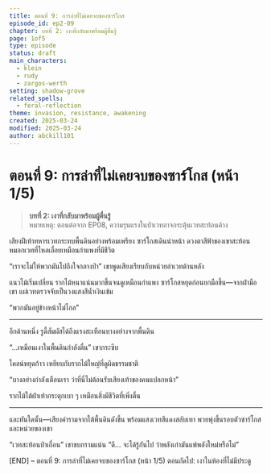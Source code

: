 ```yaml
---
title: ตอนที่ 9: การล่าที่ไม่เคยจบของซาร์โกส
episode_id: ep2-09
chapter: บทที่ 2: เงาที่กลับมาพร้อมผู้ตื่นรู้
page: 1of5
type: episode
status: draft
main_characters:
  - klein
  - rudy
  - zargos-werth
setting: shadow-grove
related_spells:
  - feral-reflection
theme: invasion, resistance, awakening
created: 2025-03-24
modified: 2025-03-24
author: abckill101
---
```


# ตอนที่ 9: การล่าที่ไม่เคยจบของซาร์โกส (หน้า 1/5)

> **บทที่ 2: เงาที่กลับมาพร้อมผู้ตื่นรู้**  
> หมายเหตุ: ตอนต่อจาก EP08, ความรุนแรงในป่าเวทอาจกระตุ้นเวทสะท้อนค้าง

เสียงฝีเท้าทหารเวทกระทบพื้นดินอย่างพร้อมเพรียง ซาร์โกสเดินนำหน้า ดวงตาสีฟ้าของเขาสะท้อนหมอกเวทที่ไหลเอื่อยเหมือนกำแพงที่มีชีวิต

“เราจะไม่ให้พวกมันไปถึงใจกลางป่า” เขาพูดเสียงเรียบกับหน่วยล่าเวทด้านหลัง

แนวไม้เริ่มเปลี่ยน รากไม้หนาแน่นมากขึ้นจนดูเหมือนกำแพง ซาร์โกสหยุดก่อนยกมือขึ้น—จากฝ่ามือเขา แผ่เวทตรวจจับเป็นวงแสงสีน้ำเงินเข้ม

“พวกมันอยู่ข้างหน้าไม่ไกล”

---

อีกด้านหนึ่ง รูดี้สัมผัสได้ถึงแรงสะเทือนบางอย่างจากพื้นดิน

“...เหมือนเงาในพื้นดินกำลังตื่น” เขากระซิบ

ไคลน์หยุดก้าว เหยียบกับรากไม้ใหญ่ที่ดูผิดธรรมชาติ

“บางอย่างกำลังเตือนเรา ว่าที่นี่ไม่ต้อนรับเสียงเท้าของคนแปลกหน้า”

รากไม้ใต้ฝ่าเท้ากระตุกเบา ๆ เหมือนสิ่งมีชีวิตที่เพิ่งตื่น

---

และทันใดนั้น—เสียงคำรามจากใต้พื้นดินดังขึ้น พร้อมแสงเวทสีแดงสลับเทา พวยพุ่งขึ้นรอบตัวซาร์โกสและหน่วยของเขา

“เวทสะท้อนป่าเถื่อน” เขาขบกรามแน่น “ดี... จะได้รู้กันไป ว่าพลังเก่ามันแพ้พลังใหม่หรือไม่”

[END] – ตอนที่ 9: การล่าที่ไม่เคยจบของซาร์โกส (หน้า 1/5)
ตอนถัดไป: เงาในห้องที่ไม่มีประตู
